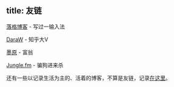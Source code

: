 title: 友链
---

[落格博客](https://www.logcg.com) - 写过一输入法

[DaraW](https://blog.daraw.cn) - 知乎大V

[墨原](https://bn.ax) - 富翁

[Jungle.fm](https://jungle.fm) - 骗狗进来杀

还有一些以记录生活为主的、活着的博客，不算是友链，记录[在这里](https://frankenstein-ashen.now.sh/?channel=subscribe)。
